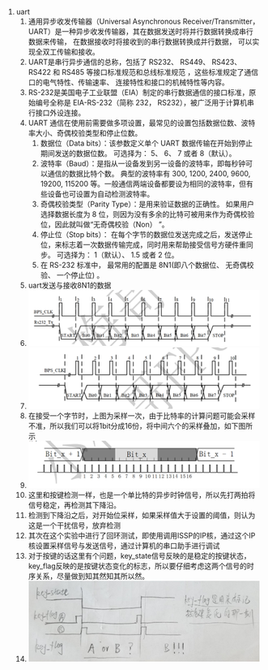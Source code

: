 1. uart
   1. 通用异步收发传输器（Universal Asynchronous Receiver/Transmitter， UART）是一种异步收发传输器，其在数据发送时将并行数据转换成串行数据来传输， 在数据接收时将接收到的串行数据转换成并行数据， 可以实现全双工传输和接收。
   2. UART是串行异步通信的总称，包括了 RS232、 RS449、 RS423、RS422 和 RS485 等接口标准规范和总线标准规范 ，这些标准规定了通信口的电气特性、传输速率、 连接特性和接口的机械特性等内容。
   3. RS-232是美国电子工业联盟（EIA）制定的串行数据通信的接口标准，原始编号全称是 EIA-RS-232（简称 232， RS232），被广泛用于计算机串行接口外设连接。
   4. UART 通信在使用前需要做多项设置，最常见的设置包括数据位数、波特率大小、奇偶校验类型和停止位数。  
      1. 数据位（Data bits）：该参数定义单个 UART 数据传输在开始到停止期间发送的数据位数。 可选择为： 5、 6、 7 或者 8（默认）。  
      2. 波特率（Baud）：是指从一设备发到另一设备的波特率，即每秒钟可以通信的数据比特个数。 典型的波特率有 300, 1200, 2400, 9600, 19200, 115200 等。一般通信两端设备都要设为相同的波特率，但有些设备也可设置为自动检测波特率。  
      3. 奇偶校验类型（Parity Type）：是用来验证数据的正确性。  如果用户选择数据长度为 8 位，则因为没有多余的比特可被用来作为奇偶校验位，因此就叫做“无奇偶校验（Non） ”。  
      4. 停止位（Stop bits）： 在每个字节的数据位发送完成之后，发送停止位，来标志着一次数据传输完成，同时用来帮助接受信号方硬件重同步。 可选择为： 1（默认）、 1.5 或者 2 位。
      5. 在 RS-232 标准中， 最常用的配置是 8N1(即八个数据位、 无奇偶校验、 一个停止位) 。
   5. uart发送与接收8N1的数据
   6. <img src="实验报告.assets/uart发送一个字节.png" alt="uart发送一个字节" style="zoom: 50%;" />
   7. <img src="实验报告.assets/uart接受一个字节.png" alt="uart接受一个字节" style="zoom: 50%;" />
   8. 在接受一个字节时，上图为采样一次，由于比特率的计算问题可能会采样不准，所以我们可以将1bit分成16份，将中间六个的采样叠加，如下图所示
   9. <img src="实验报告.assets/uart接受的改进.png" style="zoom: 50%;" />
   10. 这里和按键检测一样，也是一个单比特的异步时钟信号，所以先打两拍将信号稳定，再检测其下降沿。
   11. 检测到下降沿之后，对开始位采样，如果采样值大于设置的阈值，则认为这是一个干扰信号，放弃检测
   12. 其次在这个实验中进行了回环测试，即使用调用ISSP的IP核，通过这个IP核设置采样信号与发送信号，通过计算机的串口助手进行调试
   13. 对于按键的话这里有个问题，key_state信号反映的是稳定的按键状态，key_flag反映的是按键状态变化的标志，所以要仔细考虑这两个信号的时序关系，尽量做到知其然知其所以然。
   14. <img src="实验报告.assets/key_flag.png" style="zoom:75%;" />